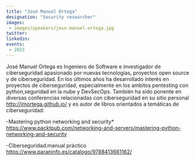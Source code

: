 ```yaml
---
title: "José Manuel Ortega"
designation: "Security researcher"
images:
 - images/speakers/jose-manuel-ortega.jpg
twitter: 
linkedin: 
events:
 - 2023
---
```


José Manuel Ortega es Ingeniero de Software e investigador de ciberseguridad apasionado por nuevas tecnologías, proyectos open source y de ciberseguridad. En los últimos años ha desarrollado interés en proyectos de ciberseguridad, especialmente en los ambitos pentesting con python,seguridad en la nube y DevSecOps. También ha sido ponente en diversas conferencias relacionadas con ciberseguridad en su sitio personal http://jmortega.github.io/ y es autor de libros orientados a temáticas de ciberseguridad:

-Mastering python networking and security* https://www.packtpub.com/networking-and-servers/mastering-python-networking-and-security

-Ciberseguridad:manual práctico  https://www.paraninfo.es/catalogo/9788413661162/